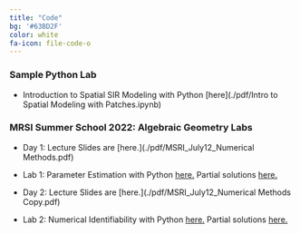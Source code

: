 ```yaml
---
title: "Code"
bg: '#63BD2F'
color: white
fa-icon: file-code-o 
---
```

<!-- fa-icon can be set to any from http://fortawesome.github.io/Font-Awesome/icons/ -->

### Sample Python Lab
* Introduction to Spatial SIR Modeling with Python [here](./pdf/Intro to Spatial Modeling with Patches.ipynb)

### MRSI Summer School 2022: Algebraic Geometry Labs
* Day 1: Lecture Slides are [here.](./pdf/MSRI_July12_Numerical Methods.pdf)
* Lab 1: Parameter Estimation with Python [here.](./pdf/JupyterLab_MSRI2022_with_NO_answers.ipynb) Partial solutions [here.](./pdf/JupyterLab_MSRI2022_with_answers.pdf)

* Day 2: Lecture Slides are [here.](./pdf/MSRI_July12_Numerical Methods Copy.pdf)
* Lab 2: Numerical Identifiability with Python [here.](./pdf/JupyterLab_MSRI2022B_with_NO_answers.ipynb) Partial solutions [here.](./pdf/JupyterLab_MSRI2022B_with_answers.pdf)
